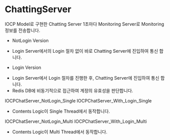 # ChattingServer
IOCP Model로 구현한 Chatting Server
1초마다 Monitoring Server로 Monitoring 정보를 전송합니다.
 
* NotLogin Version
- Login Server에서의 Login 절차 없이 바로 Chatting Server에 진입하여 통신 합니다.

* Login Version
- Login Server에서 Login 절차를 진행한 후, Chatting Server에 진입하여 통신 합니다.
- Redis DB에 비동기적으로 접근하여 계정의 유효성을 판단합니다.

IOCPChatServer_NotLogin_Single
IOCPChatServer_With_Login_Single
- Contents Logic이 Single Thread에서 동작합니다.

IOCPChatServer_NotLogin_Multi
IOCPChatServer_With_Login_Multi
- Contents Logic이 Multi Thread에서 동작합니다.


